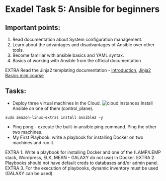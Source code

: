 # Exadel Task 5: Ansible for beginners
 
## Important points:
 
1. Read documentation about System configuration management.
2. Learn about the advantages and disadvantages of Ansible over other tools.
3. Become familiar with ansible basics and YAML syntax.
4. Basics of working with Ansible from the official documentation

EXTRA Read the Jinja2 templating documentation - [Introduction](https://jinja2docs.readthedocs.io/en/stable/intro.html#experimental-python-3-support/), [Jinja2 Basics mini course](https://kodekloud.com/courses/jinja2-templating/)
 
## Tasks:
- Deploy three virtual machines in the Cloud. 
![cloud instances](https://user-images.githubusercontent.com/85607071/157311790-7e1b1b31-ec7a-4a0a-bdc5-35d04b837144.png)
Install Ansible on one of them (control_plane).
```
sudo amazon-linux-extras install ansible2 -y
```

- Ping pong - execute the built-in ansible ping command. Ping the other two machines.
- My First Playbook: write a playbook for installing Docker on two machines and run it.
       
EXTRA 1. Write a playbook for installing Docker and one of the (LAMP/LEMP stack, Wordpress, ELK, MEAN - GALAXY do not use) in Docker.
EXTRA 2. Playbooks should not have default creds to databases and/or admin panel.
EXTRA 3. For the execution of playbooks, dynamic inventory must be used (GALAXY can be used).
